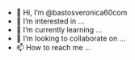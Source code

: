 - 👋 Hi, I’m @bastosveronica60com
- 👀 I’m interested in ...
- 🌱 I’m currently learning ...
- 💞️ I’m looking to collaborate on ...
- 📫 How to reach me ...

<!---
bastosveronica60com/bastosveronica60com is a ✨ special ✨ repository because its `README.md` (this file) appears on your GitHub profile.
You can click the Preview link to take a look at your changes.
--->
